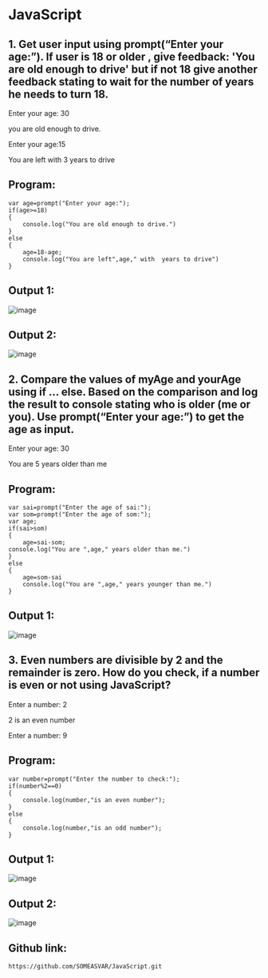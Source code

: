 # JavaScript
## 1. Get user input using prompt(“Enter your age:”). If user is 18 or older , give feedback: 'You are old enough to drive' but if not 18 give another feedback stating to wait for the number of years he needs to turn 18. 

Enter your age: 30

you are old enough to drive.

Enter your age:15

You are left with 3 years to drive
## Program:
```
var age=prompt("Enter your age:");
if(age>=18)
{
    console.log("You are old enough to drive.")
}
else
{
    age=18-age;
    console.log("You are left",age," with  years to drive")
}

```
## Output 1:
![image](https://user-images.githubusercontent.com/93434149/232670139-3abe081d-1ab6-4521-b776-433e301e3f5d.png)
## Output 2:
![image](https://user-images.githubusercontent.com/93434149/232684731-2a86cfdc-32c6-4656-8b83-e7bd2c0ddd23.png)


## 2. Compare the values of myAge and yourAge using if … else. Based on the comparison and log the result to console stating who is older (me or you). Use prompt(“Enter your age:”) to get the age as input.

Enter your age: 30

You are 5 years older than me
## Program:
```
var sai=prompt("Enter the age of sai:");
var som=prompt("Enter the age of som:");
var age;
if(sai>som)
{
    age=sai-som;
console.log("You are ",age," years older than me.")
}
else
{
    age=som-sai
    console.log("You are ",age," years younger than me.")
}
```
## Output 1:
![image](https://user-images.githubusercontent.com/93434149/232684925-544aeb96-cda8-4975-b6b7-011502f56862.png)


## 3. Even numbers are divisible by 2 and the remainder is zero. How do you check, if a number is even or not using JavaScript?

Enter a number: 2

2 is an even number

Enter a number: 9
## Program:
```
var number=prompt("Enter the number to check:");
if(number%2==0)
{
    console.log(number,"is an even number");
}
else
{
    console.log(number,"is an odd number");
}
```
## Output 1:
![image](https://user-images.githubusercontent.com/93434149/232685036-ced9a900-ce9e-47e4-8b4c-88808968bdd8.png)


## Output 2:
![image](https://user-images.githubusercontent.com/93434149/232685094-c2583105-e229-48c5-af21-d3f688599417.png)
 
 ## Github link:
 ```
 https://github.com/SOMEASVAR/JavaScript.git
 ```

